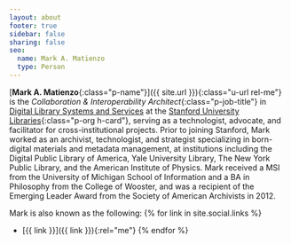 ```yaml
---
layout: about
footer: true
sidebar: false
sharing: false
seo:
  name: Mark A. Matienzo
  type: Person
---
```


[**Mark A. Matienzo**{:class="p-name"}]({{ site.url }}){:class="u-url rel-me"} is the *Collaboration & Interoperability Architect*{:class="p-job-title"} in [Digital Library Systems and Services](http://library.stanford.edu/department/digital-library-systems-and-services-dlss) at the [Stanford University Libraries](http://library.stanford.edu/){:class="p-org h-card"}, serving as a technologist, advocate, and facilitator for cross-institutional projects. Prior to joining Stanford, Mark worked as an archivist, technologist, and strategist specializing in born-digital materials and metadata management, at institutions including the Digital Public Library of America, Yale University Library, The New York Public Library, and the American Institute of Physics. Mark received a MSI from the University of Michigan School of Information and a BA in Philosophy from the College of Wooster, and was a recipient of the Emerging Leader Award from the Society of American Archivists in 2012.

Mark is also known as the following:
{% for link in site.social.links %}
* [{{ link }}]({{ link }}){:rel="me"} {% endfor %}
